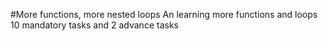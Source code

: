 #More functions, more nested loops
An learning more functions and loops
10 mandatory tasks and 2 advance tasks
